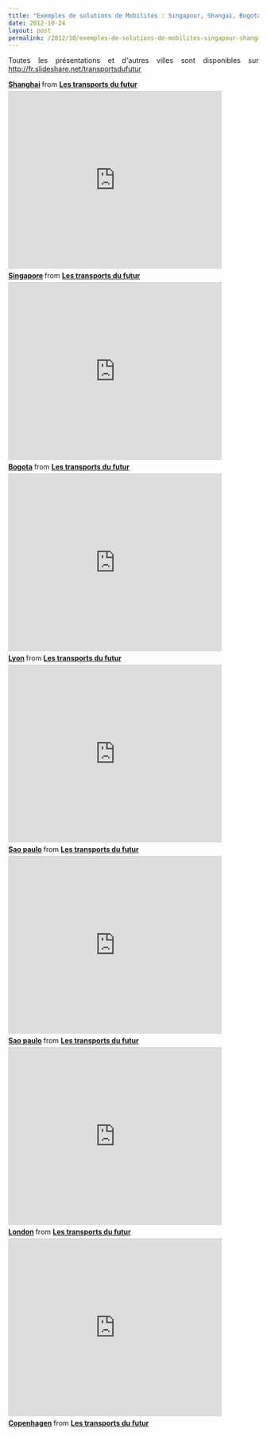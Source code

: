 ```yaml
---
title: "Exemples de solutions de Mobilités : Singapour, Shangai, Bogota, Lyon, Sao Paulo, Melbourne, Londres, Copenhague"
date: 2012-10-24
layout: post
permalink: /2012/10/exemples-de-solutions-de-mobilites-singapour-shangai-bogota-lyon-sao-paulo-melbourne-londres-copenha.html
---
```


<p style="text-align: justify;">Toutes les présentations et d'autres villes sont disponibles sur <a href="http://fr.slideshare.net/transportsdufutur" target="_blank">http://fr.slideshare.net/transportsdufutur</a></p> <div style="margin-bottom: 5px;"> <strong> <a href="http://fr.slideshare.net/transportsdufutur/shanghai-14863527" target="_blank" title="Shanghai">Shanghai</a> </strong> from <strong><a href="http://fr.slideshare.net/transportsdufutur" target="_blank">Les transports du futur</a></strong> </div> <iframe frameborder="0" height="356" marginheight="0" marginwidth="0" scrolling="no" src="http://fr.slideshare.net/slideshow/embed_code/14863450" style="border: 1px solid #CCC; border-width: 1px 1px 0; margin-bottom: 5px;" width="427"> </iframe> <div style="margin-bottom: 5px;"> <strong> <a href="http://fr.slideshare.net/transportsdufutur/singapore-14863450" target="_blank" title="Singapore">Singapore</a> </strong> from <strong><a href="http://fr.slideshare.net/transportsdufutur" target="_blank">Les transports du futur</a></strong> </div> <iframe frameborder="0" height="356" marginheight="0" marginwidth="0" scrolling="no" src="http://fr.slideshare.net/slideshow/embed_code/14863496" style="border: 1px solid #CCC; border-width: 1px 1px 0; margin-bottom: 5px;" width="427"> </iframe>   <!--more-->  <div style="margin-bottom: 5px;"> <strong> <a href="http://fr.slideshare.net/transportsdufutur/bogota-14863496" target="_blank" title="Bogota">Bogota</a> </strong> from <strong><a href="http://fr.slideshare.net/transportsdufutur" target="_blank">Les transports du futur</a></strong> </div> <iframe frameborder="0" height="356" marginheight="0" marginwidth="0" scrolling="no" src="http://fr.slideshare.net/slideshow/embed_code/14863447" style="border: 1px solid #CCC; border-width: 1px 1px 0; margin-bottom: 5px;" width="427"> </iframe> <div style="margin-bottom: 5px;"> <strong> <a href="http://fr.slideshare.net/transportsdufutur/lyon-14863447" target="_blank" title="Lyon">Lyon</a> </strong> from <strong><a href="http://fr.slideshare.net/transportsdufutur" target="_blank">Les transports du futur</a></strong> </div> <iframe frameborder="0" height="356" marginheight="0" marginwidth="0" scrolling="no" src="http://fr.slideshare.net/slideshow/embed_code/14863526" style="border: 1px solid #CCC; border-width: 1px 1px 0; margin-bottom: 5px;" width="427"> </iframe> <div style="margin-bottom: 5px;"> <strong> <a href="http://fr.slideshare.net/transportsdufutur/sao-paulo-14863526" target="_blank" title="Sao paulo">Sao paulo</a> </strong> from <strong><a href="http://fr.slideshare.net/transportsdufutur" target="_blank">Les transports du futur</a></strong> </div> <iframe frameborder="0" height="356" marginheight="0" marginwidth="0" scrolling="no" src="http://fr.slideshare.net/slideshow/embed_code/14863526" style="border: 1px solid #CCC; border-width: 1px 1px 0; margin-bottom: 5px;" width="427"> </iframe> <div style="margin-bottom: 5px;"> <strong> <a href="http://fr.slideshare.net/transportsdufutur/sao-paulo-14863526" target="_blank" title="Sao paulo">Sao paulo</a> </strong> from <strong><a href="http://fr.slideshare.net/transportsdufutur" target="_blank">Les transports du futur</a></strong> </div> <iframe frameborder="0" height="356" marginheight="0" marginwidth="0" scrolling="no" src="http://fr.slideshare.net/slideshow/embed_code/14863517" style="border: 1px solid #CCC; border-width: 1px 1px 0; margin-bottom: 5px;" width="427"> </iframe> <div style="margin-bottom: 5px;"> <strong> <a href="http://fr.slideshare.net/transportsdufutur/london-14863517" target="_blank" title="London">London</a> </strong> from <strong><a href="http://fr.slideshare.net/transportsdufutur" target="_blank">Les transports du futur</a></strong> </div> <iframe frameborder="0" height="356" marginheight="0" marginwidth="0" scrolling="no" src="http://fr.slideshare.net/slideshow/embed_code/14863498" style="border: 1px solid #CCC; border-width: 1px 1px 0; margin-bottom: 5px;" width="427"> </iframe> <div style="margin-bottom: 5px;"> <strong> <a href="http://fr.slideshare.net/transportsdufutur/copenhagen-14863498" target="_blank" title="Copenhagen">Copenhagen</a> </strong> from <strong><a href="http://fr.slideshare.net/transportsdufutur" target="_blank">Les transports du futur</a></strong> </div>